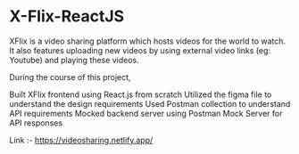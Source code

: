 # X-Flix-ReactJS


XFlix is a video sharing platform which hosts videos for the world to watch. It also features uploading new videos by using external video links (eg: Youtube) and playing these videos.

During the course of this project,

Built XFlix frontend using React.js from scratch
Utilized the figma file to understand the design requirements
Used Postman collection to understand API requirements
Mocked backend server using Postman Mock Server for API responses

Link :- https://videosharing.netlify.app/




